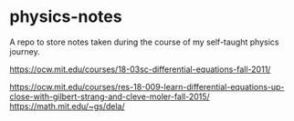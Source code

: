 # physics-notes
A repo to store notes taken during the course of my self-taught physics journey.

https://ocw.mit.edu/courses/18-03sc-differential-equations-fall-2011/

https://ocw.mit.edu/courses/res-18-009-learn-differential-equations-up-close-with-gilbert-strang-and-cleve-moler-fall-2015/
  https://math.mit.edu/~gs/dela/
